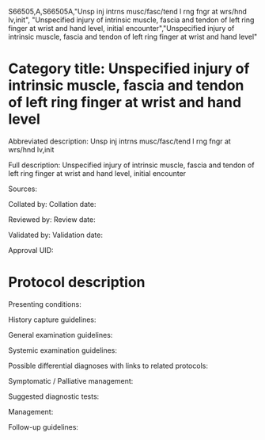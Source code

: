 S66505,A,S66505A,"Unsp inj intrns musc/fasc/tend l rng fngr at wrs/hnd lv,init", "Unspecified injury of intrinsic muscle, fascia and tendon of left ring finger at wrist and hand level, initial encounter","Unspecified injury of intrinsic muscle, fascia and tendon of left ring finger at wrist and hand level"
# Category title: Unspecified injury of intrinsic muscle, fascia and tendon of left ring finger at wrist and hand level

Abbreviated description: Unsp inj intrns musc/fasc/tend l rng fngr at wrs/hnd lv,init

Full description: Unspecified injury of intrinsic muscle, fascia and tendon of left ring finger at wrist and hand level, initial encounter

Sources:

Collated by:
Collation date:

Reviewed by:
Review date:

Validated by:
Validation date:

Approval UID:

# Protocol description

Presenting conditions:

History capture guidelines:

General examination guidelines:

Systemic examination guidelines:

Possible differential diagnoses with links to related protocols:

Symptomatic / Palliative management:

Suggested diagnostic tests:

Management:

Follow-up guidelines:
